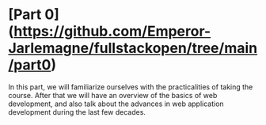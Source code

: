 # [Part 0] (https://github.com/Emperor-Jarlemagne/fullstackopen/tree/main/part0)
In this part, we will familiarize ourselves with the practicalities of taking the course. After that we will have an overview of the basics of web development, and also talk about the advances in web application development during the last few decades.
